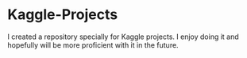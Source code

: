 # Kaggle-Projects
I created a repository specially for Kaggle projects. I enjoy doing it and hopefully will be more proficient with it in the future.
